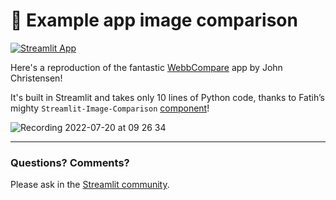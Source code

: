 
# 🔭 Example app image comparison

[![Streamlit App](https://static.streamlit.io/badges/streamlit_badge_black_white.svg)](https://image-comparison.streamlitapp.com/)

Here's a reproduction of the fantastic [WebbCompare](https://github.com/JohnEdChristensen/WebbCompare) app by John Christensen!

It's built in Streamlit and takes only 10 lines of Python code, thanks to Fatih’s mighty `Streamlit-Image-Comparison` [component](https://pypi.org/project/streamlit-image-comparison/)!

![Recording 2022-07-20 at 09 26 34](https://user-images.githubusercontent.com/27242399/179935105-0358ed6b-5d6a-41c8-b336-a9532cf95aae.gif)

---
### Questions? Comments?

Please ask in the [Streamlit community](https://discuss.streamlit.io).

